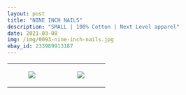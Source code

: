 ```yaml
---
layout: post
title: "NINE INCH NAILS"
description: "SMALL | 100% Cotton | Next Level apparel"
date: 2021-03-08
img: /img/0093-nine-inch-nails.jpg
ebay_id: 233989913187
---
```




<table style="width:100%;"><tr><td style="vertical-align:top;">
      <figure class="tmblr-full" data-orig-height="2048" data-orig-width="1365" data-orig-src="https://concertshirts.netlify.app/shirts/0093/0093-01.jpg"><img src="https://64.media.tumblr.com/a50187224fa4538e6e6fa4ddda4a131a/e6fc41ebbe716c0f-c8/s540x810/7f3023f5e03f2dd7a0ebaf25fbe3c2dd385b7e58.jpg" data-orig-height="2048" data-orig-width="1365" data-orig-src="https://concertshirts.netlify.app/shirts/0093/0093-01.jpg"/></figure></td>
    <td style="vertical-align:top;">
      <figure class="tmblr-full" data-orig-height="2048" data-orig-width="1365" data-orig-src="https://concertshirts.netlify.app/shirts/0093/0093-02.jpg"><img src="https://64.media.tumblr.com/5498a48ee60ff7a2f480fd2f46c5dc33/e6fc41ebbe716c0f-9d/s540x810/6176cf1fc706158e7befc4af38445e10b8b45e12.jpg" data-orig-height="2048" data-orig-width="1365" data-orig-src="https://concertshirts.netlify.app/shirts/0093/0093-02.jpg"/></figure></td>
  </tr></table>
